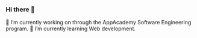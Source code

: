 ### Hi there 👋
🔭 I’m currently working on through the AppAcademy Software Engineering program.
🌱 I’m currently learning Web development.

<!--
**kpasichnuk/kpasichnuk** is a ✨ _special_ ✨ repository because its `README.md` (this file) appears on your GitHub profile.

Here are some ideas to get you started:

- 🔭 I’m currently working on through the AppAcademy Software Engineering program.
- 🌱 I’m currently learning Web development.
- 👯 I’m looking to collaborate on ...
- 🤔 I’m looking for help with ...
- 💬 Ask me about ...
- 📫 How to reach me: ...
- 😄 Pronouns: ...
- ⚡ Fun fact: ...
-->
